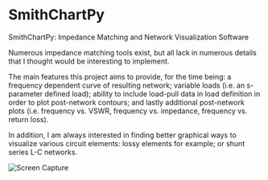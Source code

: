 # SmithChartPy

SmithChartPy: Impedance Matching and Network Visualization Software

Numerous impedance matching tools exist, but all lack in numerous details that I thought would be interesting to implement.

The main features this project aims to provide, for the time being: a frequency dependent curve of resulting network; variable loads (i.e. an s-parameter defined load); ability to include load-pull data in load definition in order to plot post-network contours; and lastly additional post-network plots (i.e. frequency vs. VSWR, frequency vs. impedance, frequency vs. return loss).

In addition, I am always interested in finding better graphical ways to visualize various circuit elements: lossy elements for example; or shunt series L-C networks.

![Screen Capture][def]

[def]: screenshot.png
